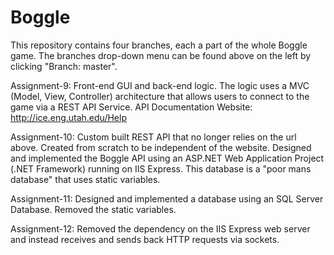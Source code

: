 # Boggle

This repository contains four branches, each a part of the whole Boggle game. The branches drop-down menu can be found above on the left by clicking "Branch: master".


Assignment-9: Front-end GUI and back-end logic. The logic uses a MVC (Model, View, Controller) architecture that allows users to connect to the game via a REST API Service.
API Documentation Website: http://ice.eng.utah.edu/Help


Assignment-10: Custom built REST API that no longer relies on the url above. Created from scratch to be independent of the website. Designed and implemented the Boggle API using an ASP.NET Web Application Project (.NET Framework) running on IIS Express. This database is a "poor mans database" that uses static variables.


Assignment-11:  Designed and implemented a database using an SQL Server Database. Removed the static variables.


Assignment-12: Removed the dependency on the IIS Express web server and instead receives and sends back HTTP requests via sockets.
